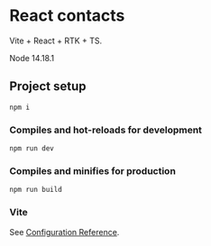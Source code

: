 # React contacts
Vite + React + RTK + TS.

Node 14.18.1

## Project setup
```
npm i
```

### Compiles and hot-reloads for development
```
npm run dev
```

### Compiles and minifies for production
```
npm run build
```

### Vite
See [Configuration Reference](https://vitejs.dev/guide/).
